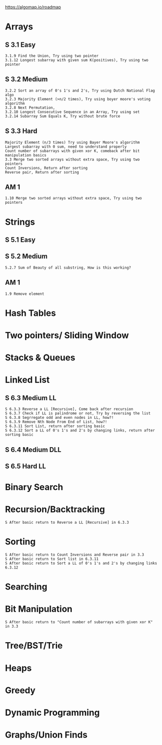 https://algomap.io/roadmap

# Arrays

## S 3.1 Easy

    3.1.9 Find the Union, Try using two pointer
    3.1.12 Longest subarray with given sum K(positives), Try using two pointer

## S 3.2 Medium

    3.2.2 Sort an array of 0's 1's and 2's, Try using Dutch National Flag algo
    3.2.3 Majority Element (>n/2 times), Try using boyer moore's voting algorithm
    3.2.8 Next Permutation,
    3.2.10 Longest Consecutive Sequence in an Array, Try using set
    3.2.14 Subarray Sum Equals K, Try without brute force

## S 3.3 Hard

    Majority Element (n/3 times) Try using Bayer Moore's algorithm
    Largest subarray with 0 sum, need to understand properly
    Count number of subarrays with given xor K, comeback after bit manipulation basics
    3.3 Merge two sorted arrays without extra space, Try using two pointers
    Count Inversions, Return after sorting
    Reverse pair, Return after sorting

## AM 1

    1.10 Merge two sorted arrays without extra space, Try using two pointers

# Strings

## S 5.1 Easy

## S 5.2 Medium

    5.2.7 Sum of Beauty of all substring, How is this working?

## AM 1

    1.9 Remove element

# Hash Tables

# Two pointers/ Sliding Window

# Stacks & Queues

# Linked List

## S 6.3 Medium LL

    S 6.3.3 Reverse a LL [Recursive], Come back after recursion
    S 6.3.7 Check if LL is palindrome or not, Try by reversing the list
    S 6.3.8 Segrregate odd and even nodes in LL, how?!
    S 6.3.9 Remove Nth Node From End of List, how?!
    S 6.3.11 Sort List, return after sorting basic
    S 6.3.12 Sort a LL of 0's 1's and 2's by changing links, return after sorting basic

## S 6.4 Medium DLL

## S 6.5 Hard LL

# Binary Search

# Recursion/Backtracking

    S After basic return to Reverse a LL [Recursive] in 6.3.3

# Sorting

    S After basic return to Count Inversions and Reverse pair in 3.3
    S After basic return to Sort list in 6.3.11
    S After basic return to Sort a LL of 0's 1's and 2's by changing links 6.3.12

# Searching

# Bit Manipulation

    S After basic return to "Count number of subarrays with given xor K" in 3.3

# Tree/BST/Trie

# Heaps

# Greedy

# Dynamic Programming

# Graphs/Union Finds
